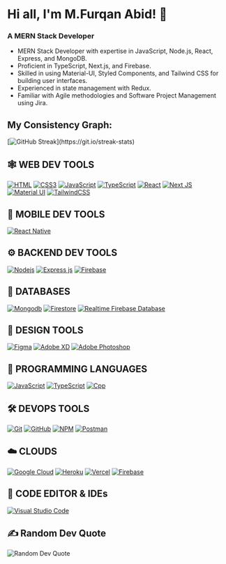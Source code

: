 # Hi all, I'm M.Furqan Abid! 👋
### A MERN Stack Developer

- MERN Stack Developer with expertise in JavaScript, Node.js, React, Express, and MongoDB.
- Proficient in TypeScript, Next.js, and Firebase.
- Skilled in using Material-UI, Styled Components, and Tailwind CSS for building user interfaces.
- Experienced in state management with Redux.
- Familiar with Agile methodologies and Software Project Management using Jira.

## My Consistency Graph:

[![GitHub Streak](https://github-readme-streak-stats.herokuapp.com/?user=furqan-abid&exclude_days=Sun&theme=highcontrast&layout=compa")](https://git.io/streak-stats)

## 🕸️ WEB DEV TOOLS

[![HTML](https://img.shields.io/badge/HTML5-E34F26?style=for-the-badge&logo=html5&logoColor=white "HTML")](https://github.com/furqan-abid)
[![CSS3](https://img.shields.io/badge/CSS3-1572B6?style=for-the-badge&logo=css3&logoColor=white "CSS")](https://github.com/furqan-abid)
[![JavaScript](https://img.shields.io/badge/JavaScript-F7DF1E?style=for-the-badge&logo=javascript&logoColor=black "JavaScript")](https://github.com/furqan-abid)
[![TypeScript](https://img.shields.io/badge/TypeScript-007ACC?style=for-the-badge&logo=typescript&logoColor=white "TypeScript")](https://github.com/furqan-abid)
[![React](https://img.shields.io/badge/React-20232A?style=for-the-badge&logo=react&logoColor=61DAFB "React js")](https://github.com/furqan-abid)
[![Next JS](https://img.shields.io/badge/Next-black?style=for-the-badge&logo=next.js&logoColor=white "Next.js")](https://github.com/furqan-abid)
[![Material UI](https://img.shields.io/badge/Material--UI-%230081CB.svg?style=for-the-badge&logo=mui&logoColor=white "Material UI")](https://github.com/furqan-abid)
[![TailwindCSS](https://img.shields.io/badge/tailwindcss-%2338B2AC.svg?style=for-the-badge&logo=tailwind-css&logoColor=white)](https://github.com/furqan-abid)

## 📱 MOBILE DEV TOOLS

[![React Native](https://img.shields.io/badge/React_Native-20232A?style=for-the-badge&logo=react&logoColor=61DAFB "React Native")](https://github.com/furqan-abid)

## ⚙️ BACKEND DEV TOOLS

[![](https://img.shields.io/badge/Node.js-43853D?style=for-the-badge&logo=node.js&logoColor=white "Nodejs")](https://github.com/furqan-abid)
[![Express js](https://img.shields.io/badge/Express.js-404D59?style=for-the-badge "Express js")](https://github.com/furqan-abid)
[![Firebase](https://img.shields.io/badge/firebase-%23039BE5.svg?style=for-the-badge&logo=firebase "Firebase")](https://github.com/furqan-abid)

## 📅 DATABASES

[![Mongodb](https://img.shields.io/badge/MongoDB-4EA94B?style=for-the-badge&logo=mongodb&logoColor=white "Mongodb")][repo]
[![Firestore](https://img.shields.io/badge/Firestore-FFCA28?style=for-the-badge&logo=firebase&logoColor=black "Firestore")](https://firebase.google.com/docs/firestore)
[![Realtime Firebase Database](https://img.shields.io/badge/Realtime%20Firebase%20Database-FF6F00?style=for-the-badge&logo=firebase&logoColor=black "Realtime Firebase Database")](https://firebase.google.com/docs/database)

## 🍧 DESIGN TOOLS

[![Figma](https://img.shields.io/badge/figma-%23F24E1E.svg?style=for-the-badge&logo=figma&logoColor=white "Figma")](https://github.com/furqan-abid)
[![Adobe XD](https://img.shields.io/badge/Adobe%20XD-470137?style=for-the-badge&logo=Adobe%20XD&logoColor=#FF61F6 "XD")](https://github.com/furqan-abid)
[![Adobe Photoshop](https://img.shields.io/badge/adobe%20photoshop-%2331A8FF.svg?style=for-the-badge&logo=adobe%20photoshop&logoColor=white)](https://github.com/furqan-abid)

## 🎯 PROGRAMMING LANGUAGES

[![JavaScript](https://img.shields.io/badge/JavaScript-F7DF1E?style=for-the-badge&logo=javascript&logoColor=black "JavaScript")][repo]
[![TypeScript](https://img.shields.io/badge/TypeScript-007ACC?style=for-the-badge&logo=TypeScript&logoColor=white "TypeScript")][repo]
[![Cpp](https://img.shields.io/badge/CPP-007ACC?style=for-the-badge&logo=Cpp&logoColor=white "Cpp")][repo]

## 🛠️ DEVOPS TOOLS

[![Git](https://img.shields.io/badge/git-%23F05033.svg?style=for-the-badge&logo=git&logoColor=white "Git")][repo]
[![GitHub](https://img.shields.io/badge/github-%23121011.svg?style=for-the-badge&logo=github&logoColor=white "GitHub")][repo]
[![NPM](https://img.shields.io/badge/NPM-%23000000.svg?style=for-the-badge&logo=npm&logoColor=white "Npm")][repo]
[![Postman](https://img.shields.io/badge/Postman-FF6C37?style=for-the-badge&logo=postman&logoColor=white "Postman")][repo]

## ☁️ CLOUDS

[![Google Cloud](https://img.shields.io/badge/GoogleCloud-%234285F4.svg?style=for-the-badge&logo=google-cloud&logoColor=white "Google Cloud")][repo]
[![Heroku](https://img.shields.io/badge/heroku-%23430098.svg?style=for-the-badge&logo=heroku&logoColor=white "Heroku")][repo]
[![Vercel](https://img.shields.io/badge/vercel-%23000000.svg?style=for-the-badge&logo=vercel&logoColor=white "Vercel")][repo]
[![Firebase](https://img.shields.io/badge/firebase-%23039BE5.svg?style=for-the-badge&logo=firebase "Firebase")][repo]

## 📄 CODE EDITOR & IDEs

[![Visual Studio Code](https://img.shields.io/badge/VS%20Code-0078d7.svg?style=for-the-badge&logo=visual-studio-code&logoColor=white "Visual Studio Code")][repo]

[repo]: https://github.com/furqan-abid

## ✍️ Random Dev Quote

![Random Dev Quote](https://quotes-github-readme.vercel.app/api?type=horizontal&theme=radical)

